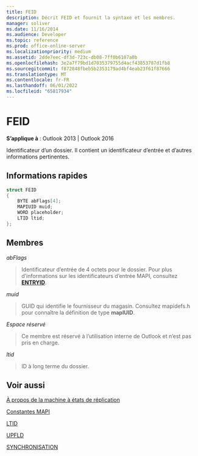 ```yaml
---
title: FEID
description: Décrit FEID et fournit la syntaxe et les membres.
manager: soliver
ms.date: 11/16/2014
ms.audience: Developer
ms.topic: reference
ms.prod: office-online-server
ms.localizationpriority: medium
ms.assetid: 2dde7eec-df3d-723c-db08-7ff0b6107a0b
ms.openlocfilehash: 3e2a7f79bd1d7035379755d4acf43853787d1fb8
ms.sourcegitcommit: f872848fbeb5b2353179ad4bf4eab23f61f87666
ms.translationtype: MT
ms.contentlocale: fr-FR
ms.lasthandoff: 06/01/2022
ms.locfileid: "65817934"
---
```

# <a name="feid"></a>FEID

 
  
**S’applique à** : Outlook 2013 | Outlook 2016 
  
Identificateur d’un dossier. Il contient un identificateur d’entrée et d’autres informations pertinentes.
  
## <a name="quick-info"></a>Informations rapides

```cpp
struct FEID 
{ 
    BYTE abFlags[4]; 
    MAPIUID muid; 
    WORD placeholder; 
    LTID ltid; 
};
```

## <a name="members"></a>Membres

 _abFlags_
  
> Identificateur d’entrée de 4 octets pour le dossier. Pour plus d’informations sur les identificateurs d’entrée MAPI, consultez **[ENTRYID](entryid.md)**. 
    
 _muid_
  
> GUID qui identifie le fournisseur du magasin. Consultez mapidefs.h pour connaître la définition de type **mapIUID**. 
    
 _Espace réservé_
  
> Ce membre est réservé à l’utilisation interne de Outlook et n’est pas pris en charge.
    
 _ltid_
  
> ID à long terme du dossier.
    
## <a name="see-also"></a>Voir aussi



[À propos de la machine à états de réplication](about-the-replication-state-machine.md)
  
[Constantes MAPI](mapi-constants.md)
  
[LTID](ltid.md)
  
[UPFLD](upfld.md)
  
[SYNCHRONISATION](sync.md)

